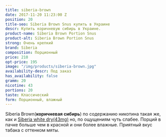 ```yaml
---
title: siberia-brown
date: 2017-11-20 11:23:00 Z
position: 20
title-seo: Siberia Brown Snus купить в Украине
descr: Купить коричневую сибирь в Украине.
product-name: Siberia Brown Portion Snus
product-alt: Siberia Brown Portion Snus
strong: Очень крепкий
brand: Siberia
composition: Порционный
price: 210
opt-price: 195
image: "/img/products/siberia-brown.jpg"
availability-descr: Под заказ
has_availability: false
gramm: 20
nicotine: 43
portions: 20
taste: Классический
form: Порционный, влажный
---
```


Siberia Brown(**коричневая сибирь**) по содержанию никотина такая же, как и [Siberia white dry(43mg)](/siberia-white) но, по ощущениям чуть слабее. Порций в пачке больше чем в красной и они более влажные. 
Приятный вкус табака с оттенком мяты.